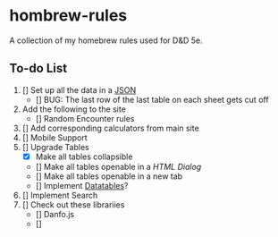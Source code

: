 # hombrew-rules
A collection of my homebrew rules used for D&amp;D 5e.

## To-do List
1. [] Set up all the data in a [JSON](https://docs.google.com/spreadsheets/d/13MtW11-pexxwCiKeWOxKYm41PWDV2JAe39tXxj39KIw/edit?usp=sharing)
    - [] BUG: The last row of the last table on each sheet gets cut off
2. Add the following to the site
    - [] Random Encounter rules
3. [] Add corresponding calculators from main site
4. [] Mobile Support
5. [] Upgrade Tables
    - [x] Make all tables collapsible
    - [] Make all tables openable in a *HTML Dialog*
    - [] Make all tables openable in a new tab
    - [] Implement [Datatables](https://datatables.net/download/index)?
6. [] Implement Search
7. [] Check out these librariies
    - [] Danfo.js
    - [] 
